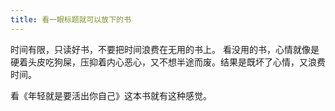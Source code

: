 ```yaml
---
title: 看一眼标题就可以放下的书
---
```


时间有限，只读好书，不要把时间浪费在无用的书上。
看没用的书，心情就像是硬着头皮吃狗屎，压抑着内心恶心，又不想半途而废。结果是既坏了心情，又浪费时间。

看《年轻就是要活出你自己》这本书就有这种感觉。